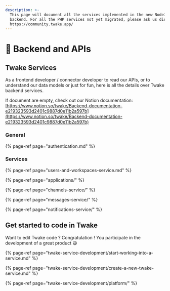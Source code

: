 ```yaml
---
description: >-
  This page will document all the services implemented in the new NodeJS
  backend. For all the PHP services not yet migrated, please ask us directly on
  https://community.twake.app/
---
```


# 🧱 Backend and APIs

## Twake Services

As a frontend developer / connector developer to read our APIs, or to understand our data models or just for fun, here is all the details over Twake backend services.

If document are empty, check out our Notion documentation: [https://www.notion.so/twake/Backend-documentation-e219323593d2401c9887d0e11b2a597b](https://www.notion.so/twake/Backend-documentation-e219323593d2401c9887d0e11b2a597b)

### General

{% page-ref page="authentication.md" %}

### Services

{% page-ref page="users-and-workspaces-service.md" %}

{% page-ref page="applications/" %}

{% page-ref page="channels-service/" %}

{% page-ref page="messages-service/" %}

{% page-ref page="notifications-service/" %}

## Get started to code in Twake

Want to edit Twake code ? Congratulation ! You participate in the development of a great product 😃

{% page-ref page="twake-service-development/start-working-into-a-service.md" %}

{% page-ref page="twake-service-development/create-a-new-twake-service.md" %}

{% page-ref page="twake-service-development/platform/" %}


